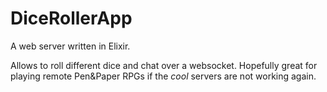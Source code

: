 # DiceRollerApp

A web server written in Elixir.

Allows to roll different dice and chat over a websocket. Hopefully great for playing remote Pen&Paper RPGs if the *cool* servers are not working again.
